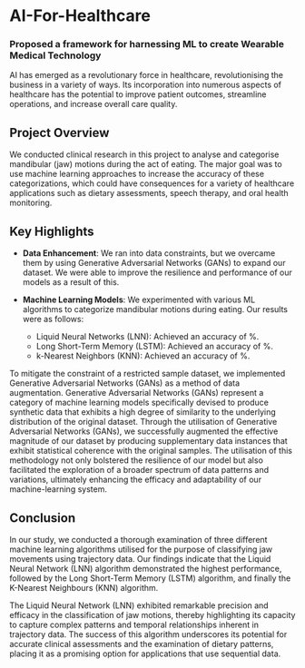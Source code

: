 # AI-For-Healthcare
### Proposed a framework for harnessing ML to create Wearable Medical Technology

AI has emerged as a revolutionary force in healthcare, revolutionising the business in a variety of ways. Its incorporation into numerous aspects of healthcare has the potential to improve patient outcomes, streamline operations, and increase overall care quality.

## Project Overview

We conducted clinical research in this project to analyse and categorise mandibular (jaw) motions during the act of eating. The major goal was to use machine learning approaches to increase the accuracy of these categorizations, which could have consequences for a variety of healthcare applications such as dietary assessments, speech therapy, and oral health monitoring.


## Key Highlights

- **Data Enhancement**: We ran into data constraints, but we overcame them by using Generative Adversarial Networks (GANs) to expand our dataset. We were able to improve the resilience and performance of our models as a result of this.

- **Machine Learning Models**: We experimented with various ML algorithms to categorize mandibular motions during eating. Our results were as follows:
    - Liquid Neural Networks (LNN): Achieved an accuracy of %.
    - Long Short-Term Memory (LSTM): Achieved an accuracy of %.
    - k-Nearest Neighbors (KNN): Achieved an accuracy of %.

To mitigate the constraint of a restricted sample dataset, we implemented Generative Adversarial Networks (GANs) as a method of data augmentation. Generative Adversarial
Networks (GANs) represent a category of machine learning models specifically devised to produce synthetic data that exhibits a high degree of similarity to the underlying distribution of the original dataset. Through the utilisation of Generative Adversarial Networks (GANs), we successfully augmented the effective magnitude of our dataset by producing supplementary data instances that exhibit statistical coherence with the original samples. The utilisation of this methodology not only bolstered the resilience of our model but also facilitated the exploration of a broader spectrum of data patterns and variations, ultimately enhancing the efficacy and adaptability of our machine-learning system.

## Conclusion
In our study, we conducted a thorough examination of three different machine learning algorithms utilised for the purpose of classifying jaw movements using trajectory data. Our findings indicate that the Liquid Neural Network (LNN) algorithm demonstrated the highest performance, followed by the Long Short-Term Memory (LSTM) algorithm, and finally the K-Nearest Neighbours (KNN) algorithm.

The Liquid Neural Network (LNN) exhibited remarkable precision and efficacy in the classification of jaw motions, thereby highlighting its capacity to capture complex patterns and temporal relationships inherent in trajectory data. The success of this algorithm underscores its potential for accurate clinical assessments and the examination of dietary patterns, placing it as a promising option for applications that use sequential data.
